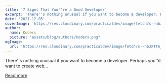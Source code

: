 ```yaml
---
title: '7 Signs That You''re a Good Developer'
excerpt: 'There''s nothing unusual if you want to become a developer. Perhaps you''d want to create web...'
date: '2021-12-05'
coverImage: 'https://res.cloudinary.com/practicaldev/image/fetch/s--nbJXTTA_--/c_imagga_scale,f_auto,fl_progressive,h_420,q_auto,w_1000/https://dev-to-uploads.s3.amazonaws.com/uploads/articles/079j5gx31cqa62tm7zx6.jpg'
author:
  name: Koders
  picture: "assets/blog/authors/koders.png"
ogImage:
  url: 'https://res.cloudinary.com/practicaldev/image/fetch/s--nbJXTTA_--/c_imagga_scale,f_auto,fl_progressive,h_420,q_auto,w_1000/https://dev-to-uploads.s3.amazonaws.com/uploads/articles/079j5gx31cqa62tm7zx6.jpg'
---
```


There''s nothing unusual if you want to become a developer. Perhaps you''d want to create web...

[Read more](https://dev.to/markfusion/7-signs-that-youre-a-good-developer-54i5)
